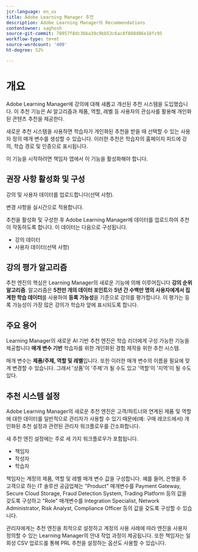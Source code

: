 ```yaml
---
jcr-language: en_us
title: Adobe Learning Manager 추천
description: Adobe Learning Manager의 Recommendations
contentowner: saghosh
source-git-commit: 78957f8dc3bba39c9bb53c6ac8f888d86e18fc95
workflow-type: tm+mt
source-wordcount: '409'
ht-degree: 52%

---
```



# 개요

Adobe Learning Manager에 강의에 대해 새롭고 개선된 추천 시스템을 도입했습니다. 이 추천 기능은 AI 알고리즘과 제품, 역할, 레벨 등 사용자의 관심사를 활용해 개인화된 콘텐츠 추천을 제공한다.

새로운 추천 시스템을 사용하면 학습자가 개인화된 추천을 받을 때 선택할 수 있는 사용자 정의 매개 변수를 생성할 수 있습니다. 이러한 추천은 학습자의 홈페이지 피드에 강의, 학습 경로 및 인증으로 표시됩니다.

이 기능을 시작하려면 책임자 앱에서 이 기능을 활성화해야 합니다.

## 권장 사항 활성화 및 구성

강의 및 사용자 데이터를 업로드합니다(선택 사항).

변경 사항을 실시간으로 적용합니다.

추천을 활성화 및 구성한 후 Adobe Learning Manager에 데이터를 업로드하여 추천이 작동하도록 합니다. 이 데이터는 다음으로 구성됩니다.

* 강의 데이터
* 사용자 데이터(선택 사항)

## 강의 평가 알고리즘

추천 엔진의 핵심은 Learning Manager의 새로운 기능에 의해 이루어집니다 **강의 순위 알고리즘**. 알고리즘은 **5천만 개의 데이터 포인트**&#x200B;와 **5년 간 수백만 명의 사용자에게서 집계한 학습 데이터**&#x200B;를 사용하여 **등록 가능성**&#x200B;을 기준으로 강의를 평가합니다. 이 평가는 등록 가능성이 가장 많은 강의가 학습자 앞에 표시되도록 합니다.

## 주요 용어

Learning Manager의 새로운 AI 기반 추천 엔진은 학습 리더에게 구성 가능한 기능을 제공합니다 **매개 변수 기반** 학습자를 위한 개인화된 경험 제작을 위한 추천 시스템.

매개 변수는 **제품/주제, 역할 및 레벨**&#x200B;입니다. 또한 이러한 매개 변수의 이름을 필요에 맞게 변경할 수 있습니다. 그래서 &#39;상품&#39;이 &#39;주제&#39;가 될 수도 있고 &#39;역할&#39;이 &#39;지역&#39;이 될 수도 있다.

## 추천 시스템 설정

Adobe Learning Manager의 새로운 추천 엔진은 고객/파트너와 연계된 제품 및 역할에 대한 데이터를 일반적으로 관리자가 사용할 수 있기 때문에(예: 구매 레코드에서) 개인화된 추천 설정과 관련된 관리자 워크플로우를 간소화합니다.

새 추천 엔진 설정에는 주로 세 가지 워크플로우가 포함됩니다.

* 책임자
* 작성자
* 학습자

책임자는 계정의 제품, 역할 및 레벨 매개 변수 값을 구성합니다. 예를 들어, 은행을 주 고객으로 하는 IT 솔루션 공급업체는 &quot;Product&quot; 매개변수를 Payment Gateway, Secure Cloud Storage, Fraud Detection System, Trading Platform 등의 값을 갖도록 구성하고 &quot;Role&quot; 매개변수를 Integration Specialist, Network Administrator, Risk Analyst, Compliance Officer 등의 값을 갖도록 구성할 수 있습니다.

관리자에게는 추천 엔진을 최적으로 설정하고 계정의 사용 사례에 따라 엔진을 사용자 정의할 수 있는 Learning Manager의 안내 작업 과정이 제공됩니다. 또한 책임자는 일회성 CSV 업로드를 통해 PRL 추천을 설정하는 옵션도 사용할 수 있습니다.

